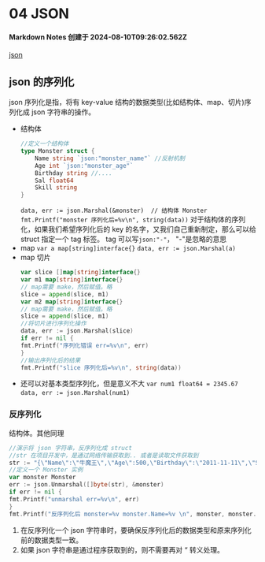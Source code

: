 # 04 JSON

#### Markdown Notes 创建于 2024-08-10T09:26:02.562Z

[json](https://pkg.go.dev/encoding/json@go1.22.6)

## json 的序列化

json 序列化是指，将有 key-value 结构的数据类型(比如结构体、map、切片)序列化成 json 字符串的操作。

-   结构体
    ```go
    //定义一个结构体
    type Monster struct {
        Name string `json:"monster_name"` //反射机制
        Age int `json:"monster_age"`
        Birthday string //....
        Sal float64
        Skill string
    }
    ```
    `data, err := json.Marshal(&monster)  // 结构体 Monster`
    `fmt.Printf("monster 序列化后=%v\n", string(data))`
    对于结构体的序列化，如果我们希望序列化后的 key 的名字，又我们自己重新制定，那么可以给 struct 指定一个 tag 标签。
    tag 可以写`json:"-"`， "-"是忽略的意思
-   map
    `var a map[string]interface{}`
    `data, err := json.Marshal(a)`
-   map 切片
    ```go
    var slice []map[string]interface{}
    var m1 map[string]interface{}
    // map需要 make，然后赋值。略
    slice = append(slice, m1)
    var m2 map[string]interface{}
    // map需要 make，然后赋值。略
    slice = append(slice, m1)
    //将切片进行序列化操作
    data, err := json.Marshal(slice)
    if err != nil {
    fmt.Printf("序列化错误 err=%v\n", err)
    }
    //输出序列化后的结果
    fmt.Printf("slice 序列化后=%v\n", string(data))
    ```
-   还可以对基本类型序列化，但是意义不大
    `var num1 float64 = 2345.67`
    `data, err := json.Marshal(num1)`

### 反序列化

结构体。其他同理

```go
//演示将 json 字符串，反序列化成 struct
//str 在项目开发中，是通过网络传输获取到.. 或者是读取文件获取到
str := "{\"Name\":\"牛魔王\",\"Age\":500,\"Birthday\":\"2011-11-11\",\"Sal\":8000,\"Skill\":\"牛魔拳\"}"
//定义一个 Monster 实例
var monster Monster
err := json.Unmarshal([]byte(str), &monster)
if err != nil {
fmt.Printf("unmarshal err=%v\n", err)
}
fmt.Printf("反序列化后 monster=%v monster.Name=%v \n", monster, monster.Name)
```

1. 在反序列化一个 json 字符串时，要确保反序列化后的数据类型和原来序列化前的数据类型一致。
2. 如果 json 字符串是通过程序获取到的，则不需要再对 “ 转义处理。
